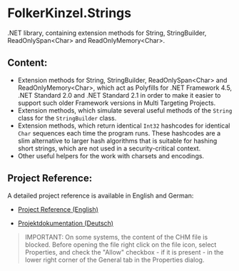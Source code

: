 # FolkerKinzel.Strings
.NET library, containing extension methods for String, StringBuilder, ReadOnlySpan&lt;Char&gt; and ReadOnlyMemory&lt;Char&gt;.

## Content:
* Extension methods for String, StringBuilder, ReadOnlySpan&lt;Char&gt; and ReadOnlyMemory&lt;Char&gt;, which act as Polyfills for .NET Framework 4.5, .NET Standard 2.0 and .NET Standard 2.1 in order to make it easier to support such older Framework versions in Multi Targeting Projects.
* Extension methods, which simulate several useful methods of the `String` class for the `StringBuilder` class.
* Extension methods, which return identical `Int32` hashcodes for identical `Char` sequences each time the program runs. These hashcodes are a slim alternative to larger hash algorithms that is suitable for hashing short strings, which are not used in a security-critical context.
* Other useful helpers for the work with charsets and encodings.

## Project Reference:
A detailed project reference is available in English and German:

* [Project Reference (English)](https://github.com/FolkerKinzel/Strings/blob/master/ProjectReference/3.0.0/FolkerKinzel.Strings.Reference.en.chm)

* [Projektdokumentation (Deutsch)](https://github.com/FolkerKinzel/Strings/blob/master/ProjectReference/3.0.0/FolkerKinzel.Strings.Doku.de.chm)

> IMPORTANT: On some systems, the content of the CHM file is blocked. Before opening the file
>  right click on the file icon, select Properties, and check the "Allow" checkbox - if it 
> is present - in the lower right corner of the General tab in the Properties dialog.


